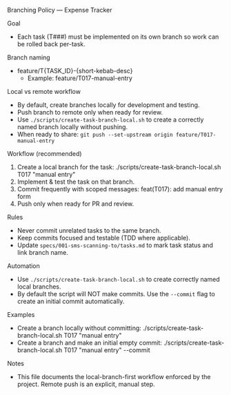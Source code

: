 Branching Policy — Expense Tracker

Goal
- Each task (T###) must be implemented on its own branch so work can be rolled back per-task.

Branch naming
- feature/T{TASK_ID}-{short-kebab-desc}
  - Example: feature/T017-manual-entry

Local vs remote workflow
- By default, create branches locally for development and testing.
- Push branch to remote only when ready for review.
- Use `./scripts/create-task-branch-local.sh` to create a correctly named branch locally without pushing.
- When ready to share: `git push --set-upstream origin feature/T017-manual-entry`

Workflow (recommended)
1. Create a local branch for the task:
   ./scripts/create-task-branch-local.sh T017 "manual entry"
2. Implement & test the task on that branch.
3. Commit frequently with scoped messages:
   feat(T017): add manual entry form
4. Push only when ready for PR and review.

Rules
- Never commit unrelated tasks to the same branch.
- Keep commits focused and testable (TDD where applicable).
- Update `specs/001-sms-scanning-to/tasks.md` to mark task status and link branch name.

Automation
- Use `./scripts/create-task-branch-local.sh` to create correctly named local branches.
- By default the script will NOT make commits. Use the `--commit` flag to create an initial commit automatically.

Examples
- Create a branch locally without committing:
   ./scripts/create-task-branch-local.sh T017 "manual entry"
- Create a branch and make an initial empty commit:
   ./scripts/create-task-branch-local.sh T017 "manual entry" --commit

Notes
- This file documents the local-branch-first workflow enforced by the project. Remote push is an explicit, manual step.
